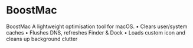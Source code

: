 # BoostMac
BoostMac A lightweight optimisation tool for macOS.  • Clears user/system caches • Flushes DNS, refreshes Finder &amp; Dock • Loads custom icon and cleans up background clutter
